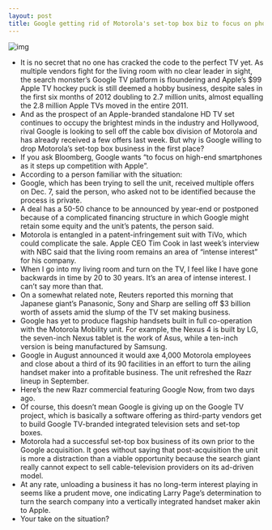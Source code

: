 ```yaml
---
layout: post
title: Google getting rid of Motorola's set-top box biz to focus on phones and Apple
---
```

![img](http://media.idownloadblog.com/wp-content/uploads/2012/12/Google-TV-teaser-001.jpg)
* It is no secret that no one has cracked the code to the perfect TV yet. As multiple vendors fight for the living room with no clear leader in sight, the search monster’s Google TV platform is floundering and Apple’s $99 Apple TV hockey puck is still deemed a hobby business, despite sales in the first six months of 2012 doubling to 2.7 million units, almost equalling the 2.8 million Apple TVs moved in the entire 2011.
* And as the prospect of an Apple-branded standalone HD TV set continues to occupy the brightest minds in the industry and Hollywood, rival Google is looking to sell off the cable box division of Motorola and has already received a few offers last week. But why is Google willing to drop Motorola’s set-top box business in the first place?
* If you ask Bloomberg, Google wants “to focus on high-end smartphones as it steps up competition with Apple”.
* According to a person familiar with the situation:
* Google, which has been trying to sell the unit, received multiple offers on Dec. 7, said the person, who asked not to be identified because the process is private.
* A deal has a 50-50 chance to be announced by year-end or postponed because of a complicated financing structure in which Google might retain some equity and the unit’s patents, the person said.
* Motorola is entangled in a patent-infringement suit with TiVo, which could complicate the sale. Apple CEO Tim Cook in last week’s interview with NBC said that the living room remains an area of “intense interest” for his company.
* When I go into my living room and turn on the TV, I feel like I have gone backwards in time by 20 to 30 years. It’s an area of intense interest. I can’t say more than that.
* On a somewhat related note, Reuters reported this morning that Japanese giant’s Panasonic, Sony and Sharp are selling off $3 billion worth of assets amid the slump of the TV set making business.
* Google has yet to produce flagship handsets built in full co-operation with the Motorola Mobility unit. For example, the Nexus 4 is built by LG, the seven-inch Nexus tablet is the work of Asus, while a ten-inch version is being manufactured by Samsung.
* Google in August announced it would axe 4,000 Motorola employees and close about a third of its 90 facilities in an effort to turn the ailing handset maker into a profitable business. The unit refreshed the Razr lineup in September.
* Here’s the new Razr commercial featuring Google Now, from two days ago.
* Of course, this doesn’t mean Google is giving up on the Google TV project, which is basically a software offering as third-party vendors get to build Google TV-branded integrated television sets and set-top boxes.
* Motorola had a successful set-top box business of its own prior to the Google acquisition. It goes without saying that post-acquisition the unit is more a distraction than a viable opportunity because the search giant really cannot expect to sell cable-television providers on its ad-driven model.
* At any rate, unloading a business it has no long-term interest playing in seems like a prudent move, one indicating Larry Page’s determination to turn the search company into a vertically integrated handset maker akin to Apple.
* Your take on the situation?

